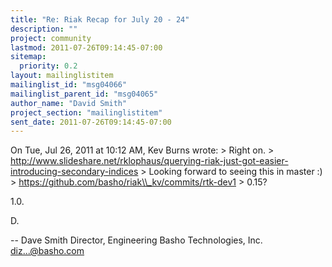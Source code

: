 ```yaml
---
title: "Re: Riak Recap for July 20 - 24"
description: ""
project: community
lastmod: 2011-07-26T09:14:45-07:00
sitemap:
  priority: 0.2
layout: mailinglistitem
mailinglist_id: "msg04066"
mailinglist_parent_id: "msg04065"
author_name: "David Smith"
project_section: "mailinglistitem"
sent_date: 2011-07-26T09:14:45-07:00
---
```



On Tue, Jul 26, 2011 at 10:12 AM, Kev Burns  wrote:
&gt; Right on.
&gt; http://www.slideshare.net/rklophaus/querying-riak-just-got-easier-introducing-secondary-indices
&gt; Looking forward to seeing this in master :)
&gt; https://github.com/basho/riak\\_kv/commits/rtk-dev1
&gt; 0.15?

1.0.

D.

-- 
Dave Smith
Director, Engineering
Basho Technologies, Inc.
diz...@basho.com

